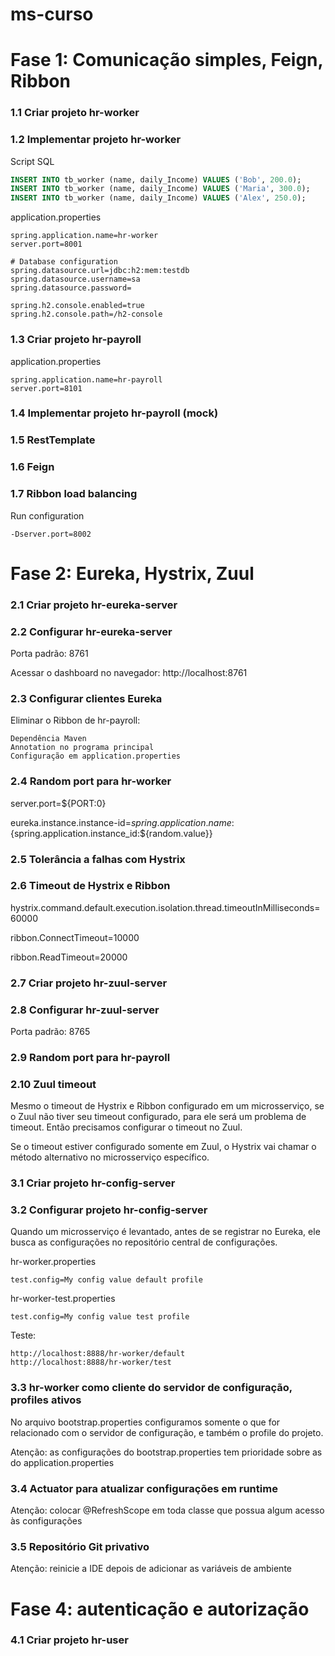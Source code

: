 # ms-curso

# Fase 1: Comunicação simples, Feign, Ribbon

### 1.1 Criar projeto hr-worker

### 1.2 Implementar projeto hr-worker

Script SQL
```sql
INSERT INTO tb_worker (name, daily_Income) VALUES ('Bob', 200.0);
INSERT INTO tb_worker (name, daily_Income) VALUES ('Maria', 300.0);
INSERT INTO tb_worker (name, daily_Income) VALUES ('Alex', 250.0);
```

application.properties
```
spring.application.name=hr-worker
server.port=8001

# Database configuration
spring.datasource.url=jdbc:h2:mem:testdb
spring.datasource.username=sa
spring.datasource.password=

spring.h2.console.enabled=true
spring.h2.console.path=/h2-console
```

### 1.3 Criar projeto hr-payroll

application.properties
```
spring.application.name=hr-payroll
server.port=8101
```

### 1.4 Implementar projeto hr-payroll (mock)

### 1.5 RestTemplate

### 1.6 Feign

### 1.7 Ribbon load balancing

Run configuration
```
-Dserver.port=8002
```

# Fase 2: Eureka, Hystrix, Zuul

### 2.1 Criar projeto hr-eureka-server

### 2.2 Configurar hr-eureka-server

Porta padrão: 8761

Acessar o dashboard no navegador: http://localhost:8761

### 2.3 Configurar clientes Eureka
Eliminar o Ribbon de hr-payroll:
```
Dependência Maven
Annotation no programa principal
Configuração em application.properties
```

### 2.4 Random port para hr-worker
server.port=${PORT:0}

eureka.instance.instance-id=${spring.application.name}:${spring.application.instance_id:${random.value}}

### 2.5 Tolerância a falhas com Hystrix

### 2.6 Timeout de Hystrix e Ribbon

hystrix.command.default.execution.isolation.thread.timeoutInMilliseconds=60000

ribbon.ConnectTimeout=10000

ribbon.ReadTimeout=20000

### 2.7 Criar projeto hr-zuul-server

### 2.8 Configurar hr-zuul-server
Porta padrão: 8765

### 2.9 Random port para hr-payroll

### 2.10 Zuul timeout
Mesmo o timeout de Hystrix e Ribbon configurado em um microsserviço, se o Zuul não tiver seu timeout configurado, para ele será um problema de timeout. Então precisamos configurar o timeout no Zuul.

Se o timeout estiver configurado somente em Zuul, o Hystrix vai chamar o método alternativo no microsserviço específico.
 
### 3.1 Criar projeto hr-config-server

### 3.2 Configurar projeto hr-config-server
Quando um microsserviço é levantado, antes de se registrar no Eureka, ele busca as configurações no repositório central de configurações.

hr-worker.properties
```
test.config=My config value default profile
```
hr-worker-test.properties
```
test.config=My config value test profile
```
Teste:
```
http://localhost:8888/hr-worker/default
http://localhost:8888/hr-worker/test
```

### 3.3 hr-worker como cliente do servidor de configuração, profiles ativos
No arquivo bootstrap.properties configuramos somente o que for relacionado com o servidor de configuração, e também o profile do projeto.

Atenção: as configurações do bootstrap.properties tem prioridade sobre as do application.properties

### 3.4 Actuator para atualizar configurações em runtime
Atenção: colocar @RefreshScope em toda classe que possua algum acesso às configurações

### 3.5 Repositório Git privativo
Atenção: reinicie a IDE depois de adicionar as variáveis de ambiente

# Fase 4: autenticação e autorização

### 4.1 Criar projeto hr-user